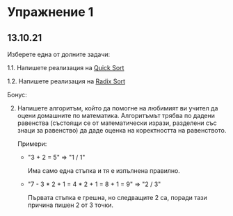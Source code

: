 # Упражнение 1
## 13.10.21

Изберете една от долните задачи:

1.1. Напишете реализация на [Quick Sort](https://en.wikipedia.org/wiki/Quicksort)

1.2. Напишете реализация на [Radix Sort](https://en.wikipedia.org/wiki/Radix_sort)

Бонус:

2. Напишете алгоритъм, който да помогне на любимият ви учител да оцени домашните по математика. Алгоритъмът трябва по дадени равенства (състоящи се от математически изрази, разделени със знаци за равенство) да даде оценка на коректността на равенството.

    Примери:

    * "3 + 2 = 5" => "1 / 1"

      Има само една стъпка и тя е изпълнена правилно.
    * "7 - 3 * 2 + 1 = 4 * 2 + 1 = 8 + 1 = 9" => "2 / 3"

      Първата стъпка е грешна, но следващите 2 са, поради тази причина пишен 2 от 3 точки.

